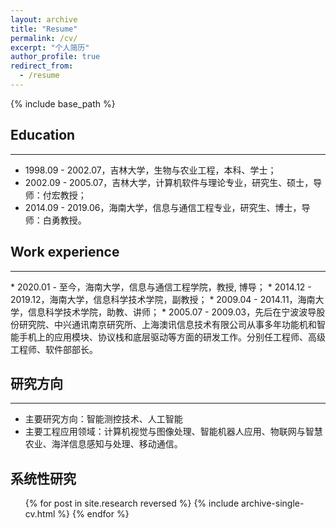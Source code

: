 ```yaml
---
layout: archive
title: "Resume"
permalink: /cv/
excerpt: "个人简历"
author_profile: true
redirect_from:
  - /resume
---
```

<!-- <a href="#top" class="up-to-top">Back to Top</a> -->

{% include base_path %}

## Education
<hr>

* 1998.09 - 2002.07，吉林大学，生物与农业工程，本科、学士；
* 2002.09 - 2005.07，吉林大学，计算机软件与理论专业，研究生、硕士，导师：付宏教授；
* 2014.09 - 2019.06，海南大学，信息与通信工程专业，研究生、博士，导师：白勇教授。

## Work experience
<hr>
* 2020.01 - 至今，海南大学，信息与通信工程学院，教授, 博导；
* 2014.12 - 2019.12，海南大学，信息科学技术学院，副教授；
* 2009.04 - 2014.11，海南大学，信息科学技术学院，助教、讲师；
* 2005.07 - 2009.03，先后在宁波波导股份研究院、中兴通讯南京研究所、上海澳讯信息技术有限公司从事多年功能机和智能手机上的应用模块、协议栈和底层驱动等方面的研发工作。分别任工程师、高级工程师、软件部部长。
  
  
## 研究方向
<hr>

* 主要研究方向：智能测控技术、人工智能
* 主要工程应用领域：计算机视觉与图像处理、智能机器人应用、物联网与智慧农业、海洋信息感知与处理、移动通信。


## 系统性研究
<!-- 
  <ul>{% for post in site.publications %}
    {% include archive-single-cv.html %}
  {% endfor %}</ul> 
   -->
<!-- 
  <ul>{% for post in site.research %}
    {% include archive-single-cv.html %}
  {% endfor %}</ul>  -->
<ul>
  {% for post in site.research reversed %}
  {% include archive-single-cv.html %}
{% endfor %}

</ul>


<!-- ## Talks
<hr>

  <ul>{% for post in site.talks %}
    {% include archive-single-talk-cv.html %}
  {% endfor %}</ul> -->
  
<!-- ## Teaching
<hr>
  <ul>{% for post in site.teaching %}
    {% include archive-single-cv.html %}
  {% endfor %}</ul> -->

  
